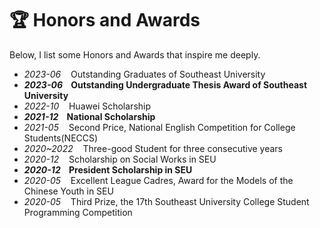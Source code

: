 # 🏆 Honors and Awards

Below, I list some Honors and Awards that inspire me deeply.

- *2023-06* &nbsp;&nbsp; Outstanding Graduates of Southeast University
- ***2023-06* &nbsp;&nbsp; Outstanding Undergraduate Thesis Award of Southeast University**
- *2022-10* &nbsp;&nbsp; Huawei Scholarship
- ***2021-12* &nbsp;&nbsp; National Scholarship**
- *2021-05* &nbsp;&nbsp; Second Price, National English Competition for College Students(NECCS)
- *2020~2022* &nbsp;&nbsp; Three-good Student for three consecutive years
- *2020-12* &nbsp;&nbsp; Scholarship on Social Works in SEU
- ***2020-12* &nbsp;&nbsp; President Scholarship in SEU**
- *2020-05* &nbsp;&nbsp; Excellent League Cadres, Award for the Models of the Chinese Youth in SEU
- *2020-05* &nbsp;&nbsp; Third Prize, the 17th Southeast University College Student Programming Competition
